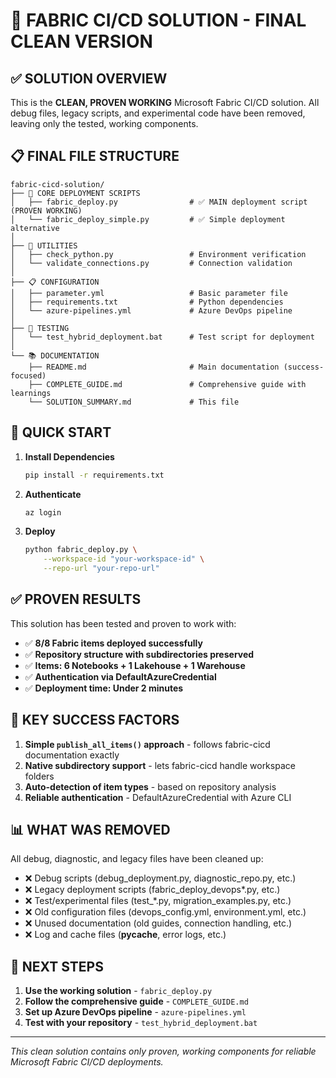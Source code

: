 # 🎉 FABRIC CI/CD SOLUTION - FINAL CLEAN VERSION

## ✅ SOLUTION OVERVIEW

This is the **CLEAN, PROVEN WORKING** Microsoft Fabric CI/CD solution. All debug files, legacy scripts, and experimental code have been removed, leaving only the tested, working components.

## 📋 FINAL FILE STRUCTURE

```
fabric-cicd-solution/
├── 🚀 CORE DEPLOYMENT SCRIPTS
│   ├── fabric_deploy.py                # ✅ MAIN deployment script (PROVEN WORKING)
│   └── fabric_deploy_simple.py         # ✅ Simple deployment alternative
│
├── 🔧 UTILITIES  
│   ├── check_python.py                 # Environment verification
│   └── validate_connections.py         # Connection validation
│
├── 📋 CONFIGURATION
│   ├── parameter.yml                   # Basic parameter file
│   ├── requirements.txt                # Python dependencies
│   └── azure-pipelines.yml             # Azure DevOps pipeline
│
├── 🧪 TESTING
│   └── test_hybrid_deployment.bat      # Test script for deployment
│
└── 📚 DOCUMENTATION
    ├── README.md                       # Main documentation (success-focused)
    ├── COMPLETE_GUIDE.md               # Comprehensive guide with learnings
    └── SOLUTION_SUMMARY.md             # This file
```

## 🚀 QUICK START

1. **Install Dependencies**
   ```bash
   pip install -r requirements.txt
   ```

2. **Authenticate**
   ```bash
   az login
   ```

3. **Deploy**
   ```bash
   python fabric_deploy.py \
       --workspace-id "your-workspace-id" \
       --repo-url "your-repo-url"
   ```

## ✅ PROVEN RESULTS

This solution has been tested and proven to work with:
- ✅ **8/8 Fabric items deployed successfully**
- ✅ **Repository structure with subdirectories preserved**
- ✅ **Items: 6 Notebooks + 1 Lakehouse + 1 Warehouse**
- ✅ **Authentication via DefaultAzureCredential**
- ✅ **Deployment time: Under 2 minutes**

## 🔑 KEY SUCCESS FACTORS

1. **Simple `publish_all_items()` approach** - follows fabric-cicd documentation exactly
2. **Native subdirectory support** - lets fabric-cicd handle workspace folders
3. **Auto-detection of item types** - based on repository analysis
4. **Reliable authentication** - DefaultAzureCredential with Azure CLI

## 📊 WHAT WAS REMOVED

All debug, diagnostic, and legacy files have been cleaned up:
- ❌ Debug scripts (debug_deployment.py, diagnostic_repo.py, etc.)
- ❌ Legacy deployment scripts (fabric_deploy_devops*.py, etc.)
- ❌ Test/experimental files (test_*.py, migration_examples.py, etc.)
- ❌ Old configuration files (devops_config.yml, environment.yml, etc.)
- ❌ Unused documentation (old guides, connection handling, etc.)
- ❌ Log and cache files (__pycache__, error logs, etc.)

## 🎯 NEXT STEPS

1. **Use the working solution** - `fabric_deploy.py`
2. **Follow the comprehensive guide** - `COMPLETE_GUIDE.md` 
3. **Set up Azure DevOps pipeline** - `azure-pipelines.yml`
4. **Test with your repository** - `test_hybrid_deployment.bat`

---

*This clean solution contains only proven, working components for reliable Microsoft Fabric CI/CD deployments.*
